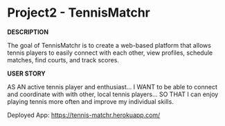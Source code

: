 # Project2 - TennisMatchr

**DESCRIPTION**

The goal of TennisMatchr is to create a web-based platform that allows tennis players to easily connect with each other, view profiles, schedule matches, find courts, and track scores. 

**USER STORY**

AS AN active tennis player and enthusiast...
I WANT to be able to connect and coordinate with with other, local tennis players...
SO THAT I can enjoy playing tennis more often and improve my individual skills.

Deployed App:
https://tennis-matchr.herokuapp.com/
